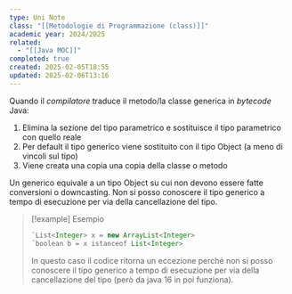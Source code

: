 ```yaml
---
type: Uni Note
class: "[[Metodologie di Programmazione (class)]]"
academic year: 2024/2025
related:
  - "[[Java MOC]]"
completed: true
created: 2025-02-05T18:55
updated: 2025-02-06T13:16
---
```

Quando il *compilatore* traduce il metodo/la classe generica in *bytecode* Java:
1. Elimina la sezione del tipo parametrico e sostituisce il tipo parametrico con quello reale
2. Per default il tipo generico viene sostituito con il tipo Object (a meno di vincoli sul tipo)
3. Viene creata una copia una copia della classe o metodo

Un generico equivale a un tipo Object su cui non devono essere fatte conversioni o downcasting. Non si posso conoscere il tipo generico a tempo di esecuzione per via della cancellazione del tipo.

>[!example] Esempio
>
>```java
>`List<Integer> x = new ArrayList<Integer>
>`boolean b = x istanceof List<Integer>
>```
>
>In questo caso il codice ritorna un eccezione perché non si posso conoscere il tipo generico a tempo di esecuzione per via della cancellazione del tipo (però da java 16 in poi funziona).